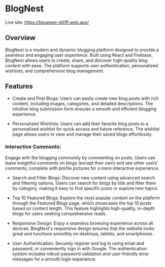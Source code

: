 # BlogNest

Live site: <https://blognest-d41ff.web.app/>

## Overview

BlogNest is a modern and dynamic blogging platform designed to provide a seamless and engaging user experience. Built using React and Firebase, BlogNest allows users to create, share, and discover high-quality blog content with ease. The platform supports user authentication, personalized wishlists, and comprehensive blog management.

## Features

- Create and Post Blogs: Users can easily create new blog posts with rich content, including images, categories, and detailed descriptions. The intuitive blog submission form ensures a smooth and efficient blogging experience.

- Personalized Wishlists: Users can add their favorite blog posts to a personalized wishlist for quick access and future reference. The wishlist page allows users to view and manage their saved blogs effortlessly.

###  Interactive Comments: 
Engage with the blogging community by commenting on posts. Users can leave insightful comments on blogs (except their own) and see other users' comments, complete with profile pictures for a more interactive experience.

- Search and Filter Blogs: Discover new content using advanced search and filtering options. Users can search for blogs by title and filter them by category, making it easy to find specific posts or explore new topics.

- Top 10 Featured Blogs: Explore the most popular content on the platform through the Featured Blogs page, which showcases the top 10 posts based on content length. This feature highlights high-quality, in-depth blogs for users seeking comprehensive reads.

- Responsive Design: Enjoy a seamless browsing experience across all devices. BlogNest's responsive design ensures that the website looks great and functions smoothly on desktops, tablets, and smartphones.

- User Authentication: Securely register and log in using email and password, or conveniently sign in with Google. The authentication system includes robust password validation and user-friendly error messages for a smooth login experience.
